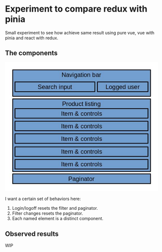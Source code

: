 # Experiment to compare redux with pinia

Small experiment to see how achieve same result using pure vue, vue with pinia
and react with redux.

## The components

![product-screen](products.jpg)

I want a certain set of behaviors here:

1. Login/logoff resets the filter and paginator.
1. Filter changes resets the paginator.
1. Each named element is a distinct component.

## Observed results

WIP
